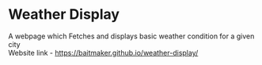 # Weather Display
A webpage which Fetches and displays basic weather condition for a given city 
<br/>
Website link - https://baitmaker.github.io/weather-display/

